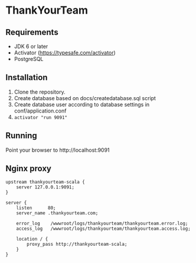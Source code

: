 # ThankYourTeam

## Requirements

- JDK 6 or later
- Activator (https://typesafe.com/activator)
- PostgreSQL

## Installation

1. Clone the repository.
2. Create database based on docs/createdatabase.sql script
3. Create database user according to database settings in conf/application.conf
4. `activator "run 9091"`

## Running

Point your browser to http://localhost:9091

## Nginx proxy

    upstream thankyourteam-scala {
        server 127.0.0.1:9091;
    }

    server {
        listen      80;
        server_name .thankyourteam.com;

        error_log    /wwwroot/logs/thankyourteam/thankyourteam.error.log;
        access_log   /wwwroot/logs/thankyourteam/thankyourteam.access.log;

        location / {
            proxy_pass http://thankyourteam-scala;
        }
    }
